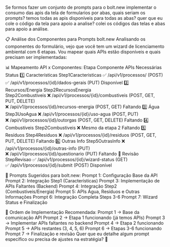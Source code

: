 Se formos fazer um conjunto de prompts para o bolt.new implementar o consumo das apis da tela de formularios por abas, quais seriam os prompts? temos todas as apis disponíveis para todas as abas? quer que eu cole o código da tela para apoio a analise? colei os códigos das telas e abas para apoio a análise.

📋 Análise dos Componentes para Prompts bolt.new
Analisando os componentes do formulário, vejo que você tem um wizard de licenciamento ambiental com 6 etapas. Vou mapear quais APIs estão disponíveis e quais precisam ser implementadas:

📊 Mapeamento API x Componentes:
Etapa	Componente	APIs Necessárias	Status
1️⃣ Características	Step1Caracteristicas	✅ /api/v1/processos/ (POST)<br>✅ /api/v1/processos/{id}/dados-gerais (PUT)	Disponível
2️⃣ Recursos/Energia	Step2RecursosEnergia<br>Step2Combustiveis	❌ /api/v1/processos/{id}/combustiveis (POST, GET, PUT, DELETE)<br>❌ /api/v1/processos/{id}/recursos-energia (POST, GET)	Faltando
3️⃣ Água	Step3UsoAgua	❌ /api/v1/processos/{id}/uso-agua (POST, PUT)<br>❌ /api/v1/processos/{id}/outorgas (POST, GET, DELETE)	Faltando
4️⃣ Combustíveis	Step2Combustiveis	❌ Mesmo da etapa 2	Faltando
5️⃣ Resíduos	Step4Residuos	❌ /api/v1/processos/{id}/residuos (POST, GET, PUT, DELETE)	Faltando
6️⃣ Outras Info	Step5OutrasInfo	❌ /api/v1/processos/{id}/outras-info (PUT)<br>❌ /api/v1/processos/{id}/questionario (PUT)	Faltando
📄 Revisão	StepRevisao	✅ /api/v1/processos/{id}/wizard-status (GET)<br>✅ /api/v1/processos/{id}/submit (POST)	Disponível

🎯 Prompts Sugeridos para bolt.new:
Prompt 1: Configuração Base da API
Prompt 2: Integração Step1 (Características)
Prompt 3: Implementação de APIs Faltantes (Backend)
Prompt 4: Integração Step2 (Combustíveis/Energia)
Prompt 5: APIs Água, Resíduos e Outras Informações
Prompt 6: Integração Completa Steps 3-6
Prompt 7: Wizard Status e Finalização

🚀 Ordem de Implementação Recomendada:
Prompt 1 → Base da comunicação API
Prompt 2 → Etapa 1 funcionando (já temos APIs)
Prompt 3 → Implementar APIs faltantes no backend
Prompt 4 → Etapa 2 funcionando
Prompt 5 → APIs restantes (3, 4, 5, 6)
Prompt 6 → Etapas 3-6 funcionando
Prompt 7 → Finalização e revisão
Quer que eu detalhe algum prompt específico ou precisa de ajustes na estratégia? 🎯
